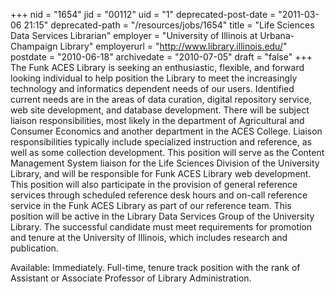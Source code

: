 +++
nid = "1654"
jid = "00112"
uid = "1"
deprecated-post-date = "2011-03-06 21:15"
deprecated-path = "/resources/jobs/1654"
title = "Life Sciences Data Services Librarian"
employer = "University of Illinois at Urbana-Champaign Library"
employerurl = "http://www.library.illinois.edu/"
postdate = "2010-06-18"
archivedate = "2010-07-05"
draft = "false"
+++
The Funk ACES Library is seeking an enthusiastic, flexible, and forward
looking individual to help position the Library to meet the increasingly
technology and informatics dependent needs of our users. Identified
current needs are in the areas of data curation, digital repository
service, web site development, and database development. There will be
subject liaison responsibilities, most likely in the department of
Agricultural and Consumer Economics and another department in the ACES
College. Liaison responsibilities typically include specialized
instruction and reference, as well as some collection development. This
position will serve as the Content Management System liaison for the
Life Sciences Division of the University Library, and will be
responsible for Funk ACES Library web development. This position will
also participate in the provision of general reference services through
scheduled reference desk hours and on-call reference service in the Funk
ACES Library as part of our reference team. This position will be active
in the Library Data Services Group of the University Library. The
successful candidate must meet requirements for promotion and tenure at
the University of Illinois, which includes research and publication.

Available: Immediately. Full-time, tenure track position with the rank
of Assistant or Associate Professor of Library Administration.
  

